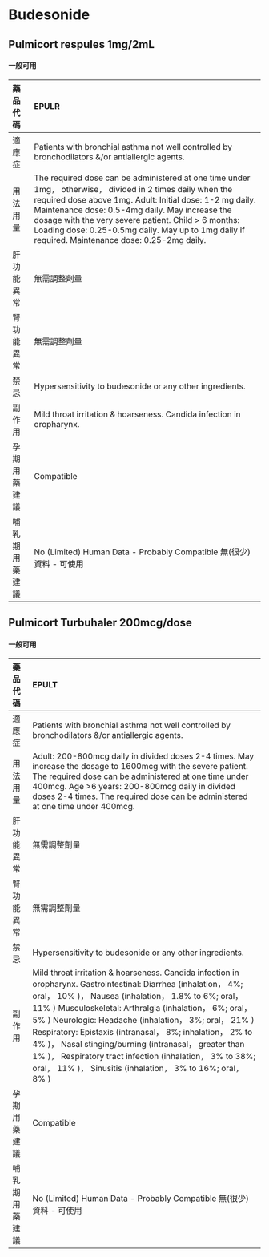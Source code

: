 # Budesonide

## Pulmicort respules 1mg/2mL

#### 一般可用

| 藥品代碼       | EPULR                                                                                                                                                                                                                                                                                                                                                                               |
|:---------------|:------------------------------------------------------------------------------------------------------------------------------------------------------------------------------------------------------------------------------------------------------------------------------------------------------------------------------------------------------------------------------------|
| 適應症         | Patients with bronchial asthma not well controlled by bronchodilators &/or antiallergic agents.                                                                                                                                                                                                                                                                                     |
| 用法用量       | The required dose can be administered at one time under 1mg， otherwise， divided in 2 times daily when the required dose above 1mg. Adult: Initial dose: 1-2 mg daily. Maintenance dose: 0.5-4mg daily. May increase the dosage with the very severe patient. Child > 6 months: Loading dose: 0.25-0.5mg daily. May up to 1mg daily if required. Maintenance dose: 0.25-2mg daily. |
| 肝功能異常     | 無需調整劑量                                                                                                                                                                                                                                                                                                                                                                        |
| 腎功能異常     | 無需調整劑量                                                                                                                                                                                                                                                                                                                                                                        |
| 禁忌           | Hypersensitivity to budesonide or any other ingredients.                                                                                                                                                                                                                                                                                                                            |
| 副作用         | Mild throat irritation & hoarseness. Candida infection in oropharynx.                                                                                                                                                                                                                                                                                                               |
| 孕期用藥建議   | Compatible                                                                                                                                                                                                                                                                                                                                                                          |
| 哺乳期用藥建議 | No (Limited) Human Data - Probably Compatible 無(很少)資料 - 可使用                                                                                                                                                                                                                                                                                                                 |

## Pulmicort Turbuhaler 200mcg/dose

#### 一般可用

| 藥品代碼       | EPULT                                                                                                                                                                                                                                                                                                                                                                                                                                                                                                                                        |
|:---------------|:---------------------------------------------------------------------------------------------------------------------------------------------------------------------------------------------------------------------------------------------------------------------------------------------------------------------------------------------------------------------------------------------------------------------------------------------------------------------------------------------------------------------------------------------|
| 適應症         | Patients with bronchial asthma not well controlled by bronchodilators &/or antiallergic agents.                                                                                                                                                                                                                                                                                                                                                                                                                                              |
| 用法用量       | Adult: 200-800mcg daily in divided doses 2-4 times. May increase the dosage to 1600mcg with the severe patient. The required dose can be administered at one time under 400mcg. Age >6 years: 200-800mcg daily in divided doses 2-4 times. The required dose can be administered at one time under 400mcg.                                                                                                                                                                                                                                   |
| 肝功能異常     | 無需調整劑量                                                                                                                                                                                                                                                                                                                                                                                                                                                                                                                                 |
| 腎功能異常     | 無需調整劑量                                                                                                                                                                                                                                                                                                                                                                                                                                                                                                                                 |
| 禁忌           | Hypersensitivity to budesonide or any other ingredients.                                                                                                                                                                                                                                                                                                                                                                                                                                                                                     |
| 副作用         | Mild throat irritation & hoarseness. Candida infection in oropharynx. Gastrointestinal: Diarrhea (inhalation， 4%; oral， 10% )， Nausea (inhalation， 1.8% to 6%; oral， 11% ) Musculoskeletal: Arthralgia (inhalation， 6%; oral， 5% ) Neurologic: Headache (inhalation， 3%; oral， 21% ) Respiratory: Epistaxis (intranasal， 8%; inhalation， 2% to 4% )， Nasal stinging/burning (intranasal， greater than 1% )， Respiratory tract infection (inhalation， 3% to 38%; oral， 11% )， Sinusitis (inhalation， 3% to 16%; oral， 8% ) |
| 孕期用藥建議   | Compatible                                                                                                                                                                                                                                                                                                                                                                                                                                                                                                                                   |
| 哺乳期用藥建議 | No (Limited) Human Data - Probably Compatible 無(很少)資料 - 可使用                                                                                                                                                                                                                                                                                                                                                                                                                                                                          |

